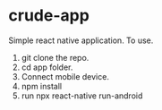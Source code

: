 # crude-app

Simple react native application. To use.

1. git clone the repo.
2. cd app folder.
3. Connect mobile device.
4. npm install
5. run npx react-native run-android
